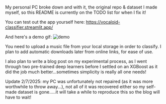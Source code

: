 My personal PC broke down and with it, the original repo & dataset I made myself, so this README is currently on the TODO list for when I fix it!

You can test out the app yourself here: https://vocaloid-classifier.streamlit.app/

And here's a demo gif:
![demo](https://github.com/karikowska/vocaudio/blob/master/vocaudio_demo.gif)


You need to upload a music file from your local storage in order to classify. I plan to add automatic downloads later from online links, for ease of use.

I also plan to write a blog post on my experimental process, as I went through two pre-trained deep learners before I settled on an XGBoost as it did the job much better...sometimes simplicity is really all one needs!

Update 2/7/2025: my PC was unfortunately not repaired (as it was more worthwhile to throw away...), not all of it was recovered either so my self-made dataset is gone.....it will take a while to reproduce this so the blog will have to wait!
